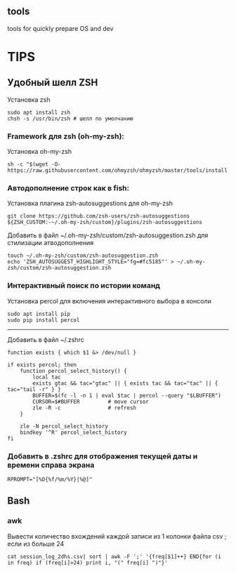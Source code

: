 ## tools
tools for quickly prepare OS and dev


# TIPS

## Удобный шелл ZSH
Установка zsh

    sudo apt install zsh
    chsh -s /usr/bin/zsh # шелл по умолчанию
    
### Framework для zsh (oh-my-zsh):
Установка oh-my-zsh

    sh -c "$(wget -O- https://raw.githubusercontent.com/ohmyzsh/ohmyzsh/master/tools/install.sh)"

### Автодополнение строк как в fish:
Установка плагина zsh-autosuggestions для oh-my-zsh

    git clone https://github.com/zsh-users/zsh-autosuggestions ${ZSH_CUSTOM:-~/.oh-my-zsh/custom}/plugins/zsh-autosuggestions
    
Добавить в файл ~/.oh-my-zsh/custom/zsh-autosuggestion.zsh для стилизации атводополнения

    touch ~/.oh-my-zsh/custom/zsh-autosuggestion.zsh
    echo 'ZSH_AUTOSUGGEST_HIGHLIGHT_STYLE="fg=#fc5185"' > ~/.oh-my-zsh/custom/zsh-autosuggestion.zsh

### Интерактивный поиск по истории команд
Установка percol для включения интерактивного выбора в консоли

    sudo apt install pip
    sudo pip install percol
    
---
Добавить в файл ~/.zshrc

    function exists { which $1 &> /dev/null }

    if exists percol; then
        function percol_select_history() {
            local tac
            exists gtac && tac="gtac" || { exists tac && tac="tac" || { tac="tail -r" } }
            BUFFER=$(fc -l -n 1 | eval $tac | percol --query "$LBUFFER")
            CURSOR=$#BUFFER         # move cursor
            zle -R -c               # refresh
        }

        zle -N percol_select_history
        bindkey '^R' percol_select_history
    fi

### Добавить в .zshrc для отображения текущей даты и времени справа экрана
    RPROMPT="[%D{%f/%m/%Y}|%@]"

## Bash 
### awk
Вывести количество вхождений каждой записи из 1 колонки файла csv ; если из больше 24

    cat session_log_2dhs.csv| sort | awk -F ';' '{freq[$1]++} END{for (i in freq) if (freq[i]>24) print i, "(" freq[i] ")"}'
